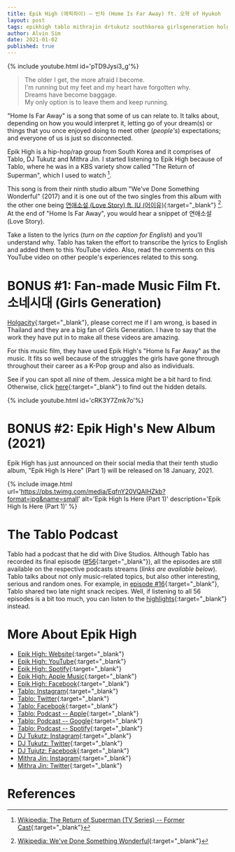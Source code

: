 ```yaml
---
title: Epik High (에픽하이) — 빈차 (Home Is Far Away) ft. 오혁 of Hyukoh
layout: post
tags: epikhigh tablo mithrajin drtukutz southkorea girlsgeneration holgacity
author: Alvin Sim
date: 2021-01-02
published: true
---
```


{% include youtube.html id='pTD9Jysi3_g'%}

> The older I get, the more afraid I become.<br>
> I'm running but my feet and my heart have forgotten why.<br>
> Dreams have become baggage.<br>
> My only option is to leave them and keep running.<br>

"Home Is Far Away" is a song that some of us can relate to. It talks about, depending on how you would interpret it, letting go of your dream(s) or things that you once enjoyed doing to meet other (_people's_) expectations; and everyone of us is just so disconnected.

Epik High is a hip-hop/rap group from South Korea and it comprises of Tablo, DJ Tukutz and Mithra Jin. I started listening to Epik High because of Tablo, where he was in a KBS variety show called "The Return of Superman", which I used to watch [^1].

This song is from their ninth studio album "We've Done Something Wonderful" (2017) and it is one out of the two singles from this album with the other one being [연애소설 (Love Story) ft. IU (어이유)](https://www.youtube.com/watch?v=Z3INNjAEqHk){:target="_blank"} [^2]. At the end of "Home Is Far Away", you would hear a snippet of 연애소설 (Love Story).

Take a listen to the lyrics (_turn on the caption for English_) and you'll understand why. Tablo has taken the effort to transcribe the lyrics to English and added them to this YouTube video. Also, read the comments on this YouTube video on other people's experiences related to this song.

# BONUS #1: Fan-made Music Film Ft. 소네시대 (Girls Generation)

[Holgacity](https://www.youtube.com/user/holgacity){:target="_blank"}, please correct me if I am wrong, is based in Thailand and they are a big fan of Girls Generation. I have to say that the work they have put in to make all these videos are amazing.

For this music film, they have used Epik High's "Home Is Far Away" as the music. It fits so well because of the struggles the girls have gone through throughout their career as a K-Pop group and also as individuals.

See if you can spot all *nine* of them. Jessica might be a bit hard to find. Otherwise, click [here](https://www.youtube.com/watch?v=8AV3FT7G2a4){:target="_blank"} to find out the hidden details.

{% include youtube.html id='cRK3Y7Zmk7o'%}

# BONUS #2: Epik High's New Album (2021)

Epik High has just announced on their social media that their tenth studio album, "Epik High Is Here" (Part 1) will be released on 18 January, 2021.

{% include image.html url='https://pbs.twimg.com/media/EqfnY20VQAIHZkb?format=jpg&name=small' alt='Epik High Is Here (Part 1)' description='Epik High Is Here (Part 1)' %}

# The Tablo Podcast

Tablo had a podcast that he did with Dive Studios. Although Tablo has recorded its final episode ([#56](https://www.youtube.com/watch?v=q92D-ShdM_c){:target="_blank"}), all the episodes are still available on the respective podcasts streams (_links are available below_). Tablo talks about not only music-related topics, but also other interesting, serious and random ones. For example, in [episode #16](https://youtu.be/IH9gJQaLIfU){:target="_blank"}, Tablo shared two late night snack recipes. Well, if listening to all 56 episodes is a bit too much, you can listen to the  [highlights](https://www.youtube.com/playlist?list=PLBGt_eNtcAwVWFKgJYC5AD4azcPlYJePI){:target="_blank"} instead.


# More About Epik High

- [Epik High: Website](https://www.epikhigh.com){:target="_blank"}
- [Epik High: YouTube](https://www.youtube.com/channel/UCTcEu0jaf3DrsTjnGwwvsvA){:target="_blank"}
- [Epik High: Spotify](https://open.spotify.com/artist/5snNHNlYT2UrtZo5HCJkiw){:target="_blank"}
- [Epik High: Apple Music](https://music.apple.com/au/artist/epik-high/139334133){:target="_blank"}
- [Epik High: Facebook](https://www.facebook.com/EPIKHIGH/){:target="_blank"}
- [Tablo: Instagram](https://www.instagram.com/blobyblo/){:target="_blank"}
- [Tablo: Twitter](https://twitter.com/blobyblo){:target="_blank"}
- [Tablo: Facebook](https://www.facebook.com/officialtablo){:target="_blank"}
- [Tablo: Podcast -- Apple](https://podcasts.apple.com/au/podcast/the-tablo-podcast/id1474359464){:target="_blank"}
- [Tablo: Podcast -- Google](https://podcasts.google.com/feed/aHR0cHM6Ly9mZWVkcy5zaW1wbGVjYXN0LmNvbS9ScURaV01xbg?hl=en){:target="_blank"}
- [Tablo: Podcast -- Spotify](https://open.spotify.com/show/5qwKkz84WTu3hCcmOwcxEF){:target="_blank"}
- [DJ Tukutz: Instagram](https://www.instagram.com/realtukutz/){:target="_blank"}
- [DJ Tukutz: Twitter](https://twitter.com/Tukutz81){:target="_blank"}
- [DJ Tujutz: Facebook](https://www.facebook.com/reaItukutz){:target="_blank"}
- [Mithra Jin: Instagram](https://www.instagram.com/realtukutz/){:target="_blank"}
- [Mithra Jin: Twitter](https://twitter.com/realmithrajin){:target="_blank"}

# References

[^1]: [Wikipedia: The Return of Superman (TV Series) -- Former Cast](https://en.wikipedia.org/wiki/The_Return_of_Superman_(TV_series)#Former_cast){:target="_blank"}
[^2]: [Wikipedia: We've Done Something Wonderful](https://en.wikipedia.org/wiki/We%27ve_Done_Something_Wonderful){:target="_blank"}
